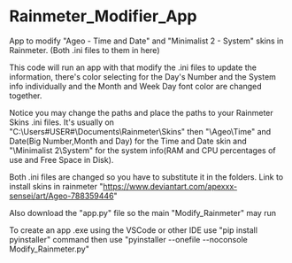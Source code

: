 # Rainmeter_Modifier_App
App to modify "Ageo - Time and Date" and "Minimalist 2 - System" skins in Rainmeter. (Both .ini files to them in here)

This code will run an app with that modify the .ini files to update the information, there's color selecting for the Day's Number and the System info individually and the Month and Week Day font color are changed together.

Notice you may change the paths and place the paths to your Rainmeter Skins .ini files. It's usually on "C:\Users\#USER#\Documents\Rainmeter\Skins" then "\Ageo\Time" and Date(Big Number,Month and Day) for the Time and Date skin and "\Minimalist 2\System" for the system info(RAM and CPU percentages of use and Free Space in Disk).

Both .ini files are changed so you have to substitute it in the folders. Link to install skins in rainmeter "https://www.deviantart.com/apexxx-sensei/art/Ageo-788359446"

Also download the "app.py" file so the main "Modify_Rainmeter" may run

To create an app .exe using the VSCode or other IDE use "pip install pyinstaller" command then use "pyinstaller --onefile --noconsole Modify_Rainmeter.py"
